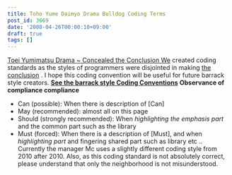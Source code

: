```yaml
---
title: Toho Yume Daimyo Drama Bulldog Coding Terms
post_id: 3669
date: '2008-04-26T00:00:10+09:00'
draft: true
tags: []
---
```


[Toei Yumimatsu Drama ~ Concealed the Conclusion We](https://danmaq.com/!/thC/) created coding standards as the styles of programmers were disjointed in making [the conclusion](https://danmaq.com/!/thC/) . I hope this coding convention will be useful for future barrack style creators. **[See the barrack style Coding Conventions](https://danmaq.com/tag/coding-rule-of-danmakufu)** **Observance of compliance compliance**

*   Can (possible): When there is description of \[Can\]
*   May (recommended): almost all on this page
*   Should (strongly recommended): When _highlighting the emphasis part_ and the common part such as the library
*   Must (forced): When there is a description of \[Must\], and when _highlighting part_ and fingering shared part such as library etc .. Currently the manager Mc uses a slightly different coding style from 2010 after 2010. Also, as this coding standard is not absolutely correct, please understand that only the neighborhood is not misunderstood.
